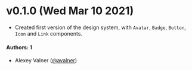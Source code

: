 # v0.1.0 (Wed Mar 10 2021)

- Created first version of the design system, with `Avatar`, `Badge`, `Button`, `Icon` and `Link` components.

#### Authors: 1

- Alexey Valner ([@avalner](https://github.com/avalner))
